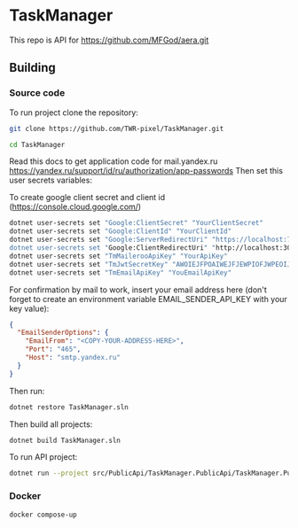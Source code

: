 # TaskManager

This repo is API for https://github.com/MFGod/aera.git

## Building

### Source code

To run project clone the repository:

```bash
git clone https://github.com/TWR-pixel/TaskManager.git

cd TaskManager
```
Read this docs to get application code for mail.yandex.ru https://yandex.ru/support/id/ru/authorization/app-passwords
Then set this user secrets variables:

To create google client secret and client id (https://console.cloud.google.com/)
```bash
dotnet user-secrets set "Google:ClientSecret" "YourClientSecret"
dotnet user-secrets set "Google:ClientId" "YourClientId"
dotnet user-secrets set "Google:ServerRedirectUri" "https://localhost:7049/api/oauth/google-login
dotnet user-secrets set "Google:ClientRedirectUri" "http://localhost:3000/
dotnet user-secrets set "TmMailerooApiKey" "YourApiKey"
dotnet user-secrets set "TmJwtSecretKey" "AWOIEJFPOAIWEJFJEWPIOFJWPEOIJFFOIJWEPOIFJWEOPIJFIO"
dotnet user-secrets set "TmEmailApiKey" "YouEmailApiKey"

```

For confirmation by mail to work, insert your email address here (don't forget to create an environment variable EMAIL_SENDER_API_KEY with your key value):
```json
{
  "EmailSenderOptions": {
    "EmailFrom": "<COPY-YOUR-ADDRESS-HERE>",
    "Port": "465",
    "Host": "smtp.yandex.ru"
  }
}

```


Then run:

```bash
dotnet restore TaskManager.sln
```

Then build all projects:

```bash
dotnet build TaskManager.sln
```

To run API project:

```bash
dotnet run --project src/PublicApi/TaskManager.PublicApi/TaskManager.PublicApi.csproj
```

### Docker

```bash
docker compose-up
```
